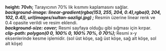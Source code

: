 <b></i>height: 70vh;</i></b> Tarayıcının 70% lik kısmını kaplamasını sağlar. <br>
<b><i>background-image: linear-gradient(rgba(153, 255, 204, 0.4),rgba(0, 204, 102, 0.4)), url(images/sultan-sazligi.jpg) ; </i></b> Resmin üzerine linear renk ve 0.4 opasite verildi ve resim eklendi.<br>
<b><i>background-size: cover;</i></b> Resmi sayfaya olduğu gibi sığması için kırpar.<br>
<b><i>clip-path: polygon(0 0, 100% 0, 100% 70%, 0 70%); </i></b> Resmi x-y eksenlerinde kesme işlemidir. (sol üst köşe, sağ üst köşe, sağ alt köşe, sol alt köşe)
